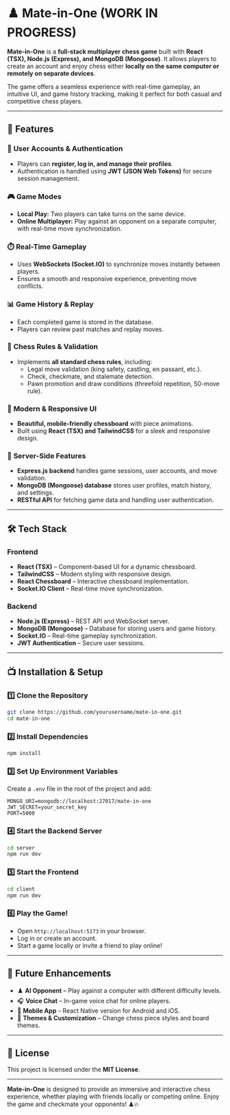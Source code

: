 # ♟️ Mate-in-One  (WORK IN PROGRESS)

**Mate-in-One** is a **full-stack multiplayer chess game** built with **React (TSX), Node.js (Express), and MongoDB (Mongoose)**. It allows players to create an account and enjoy chess either **locally on the same computer or remotely on separate devices**.  

The game offers a seamless experience with real-time gameplay, an intuitive UI, and game history tracking, making it perfect for both casual and competitive chess players.  

---  

## 🌟 Features  

### 🔐 **User Accounts & Authentication**  
- Players can **register, log in, and manage their profiles**.  
- Authentication is handled using **JWT (JSON Web Tokens)** for secure session management.  

### 🎮 **Game Modes**  
- **Local Play:** Two players can take turns on the same device.  
- **Online Multiplayer:** Play against an opponent on a separate computer, with real-time move synchronization.  

### ⏱️ **Real-Time Gameplay**  
- Uses **WebSockets (Socket.IO)** to synchronize moves instantly between players.  
- Ensures a smooth and responsive experience, preventing move conflicts.  

### 📊 **Game History & Replay**  
- Each completed game is stored in the database.  
- Players can review past matches and replay moves.  

### 📝 **Chess Rules & Validation**  
- Implements **all standard chess rules**, including:  
  - Legal move validation (king safety, castling, en passant, etc.).  
  - Check, checkmate, and stalemate detection.  
  - Pawn promotion and draw conditions (threefold repetition, 50-move rule).  

### 🎨 **Modern & Responsive UI**  
- **Beautiful, mobile-friendly chessboard** with piece animations.  
- Built using **React (TSX) and TailwindCSS** for a sleek and responsive design.  

### 💽 **Server-Side Features**  
- **Express.js backend** handles game sessions, user accounts, and move validation.  
- **MongoDB (Mongoose) database** stores user profiles, match history, and settings.  
- **RESTful API** for fetching game data and handling user authentication.  

---  

## 🛠️ Tech Stack  

### **Frontend**  
- **React (TSX)** – Component-based UI for a dynamic chessboard.  
- **TailwindCSS** – Modern styling with responsive design.  
- **React Chessboard** – Interactive chessboard implementation.  
- **Socket.IO Client** – Real-time move synchronization.  

### **Backend**  
- **Node.js (Express)** – REST API and WebSocket server.  
- **MongoDB (Mongoose)** – Database for storing users and game history.  
- **Socket.IO** – Real-time gameplay synchronization.  
- **JWT Authentication** – Secure user sessions.  

---  

## 📺 Installation & Setup  

### **1️⃣ Clone the Repository**  
```bash  
git clone https://github.com/yourusername/mate-in-one.git  
cd mate-in-one  
```

### **2️⃣ Install Dependencies**  
```bash  
npm install  
```

### **3️⃣ Set Up Environment Variables**  
Create a `.env` file in the root of the project and add:  
```env  
MONGO_URI=mongodb://localhost:27017/mate-in-one  
JWT_SECRET=your_secret_key  
PORT=5000  
```

### **4️⃣ Start the Backend Server**  
```bash  
cd server  
npm run dev  
```

### **5️⃣ Start the Frontend**  
```bash  
cd client  
npm run dev  
```

### **6️⃣ Play the Game!**  
- Open `http://localhost:5173` in your browser.  
- Log in or create an account.  
- Start a game locally or invite a friend to play online!  

---  

## 📝 Future Enhancements  
- ♟️ **AI Opponent** – Play against a computer with different difficulty levels.  
- 🎧 **Voice Chat** – In-game voice chat for online players.  
- 📱 **Mobile App** – React Native version for Android and iOS.  
- 🎨 **Themes & Customization** – Change chess piece styles and board themes.  

---  

## 📜 License  
This project is licensed under the **MIT License**.  

---  

**Mate-in-One** is designed to provide an immersive and interactive chess experience, whether playing with friends locally or competing online. Enjoy the game and checkmate your opponents! ♟️🔥  


